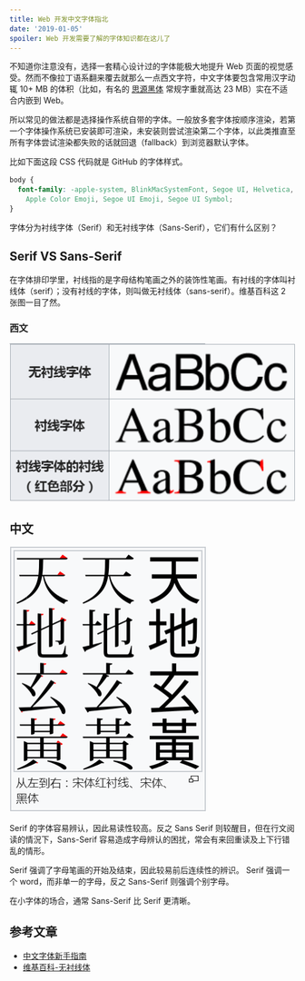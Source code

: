 ```yaml
---
title: Web 开发中文字体指北
date: '2019-01-05'
spoiler: Web 开发需要了解的字体知识都在这儿了
---
```


不知道你注意没有，选择一套精心设计过的字体能极大地提升 Web 页面的视觉感受。然而不像拉丁语系翻来覆去就那么一点西文字符，中文字体要包含常用汉字动辄 10+ MB 的体积（比如，有名的 [思源黑体](https://github.com/adobe-fonts/source-han-sans/tree/release) 常规字重就高达 23 MB）实在不适合内嵌到 Web。

所以常见的做法都是选择操作系统自带的字体。一般放多套字体按顺序渲染，若第一个字体操作系统已安装即可渲染，未安装则尝试渲染第二个字体，以此类推直至所有字体尝试渲染都失败的话就回退（fallback）到浏览器默认字体。

比如下面这段 CSS 代码就是 GitHub 的字体样式。

```css
body {
  font-family: -apple-system, BlinkMacSystemFont, Segoe UI, Helvetica, Arial, sans-serif,
    Apple Color Emoji, Segoe UI Emoji, Segoe UI Symbol;
}
```

字体分为衬线字体（Serif）和无衬线字体（Sans-Serif），它们有什么区别？

## Serif VS Sans-Serif

在字体排印学里，衬线指的是字母结构笔画之外的装饰性笔画。有衬线的字体叫衬线体（serif）；没有衬线的字体，则叫做无衬线体（sans-serif）。维基百科这 2 张图一目了然。

### 西文

![](./images/serif-and-sans-serif.png)

## 中文

![](./images/serif-and-sans-serif-2.png)

Serif 的字体容易辨认，因此易读性较高。反之 Sans Serif 则较醒目，但在行文阅读的情況下，Sans-Serif 容易造成字母辨认的困扰，常会有来回重读及上下行错乱的情形。

Serif 强调了字母笔画的开始及结束，因此较易前后连续性的辨识。
Serif 强调一个 word，而非单一的字母，反之 Sans-Serif 则强调个别字母。

在小字体的场合，通常 Sans-Serif 比 Serif 更清晰。

## 参考文章

- [中文字体新手指南](http://fuxiaopang.cn/the-complete-beginners-guide-to-chinese-fonts/)
- [维基百科-无衬线体](https://zh.wikipedia.org/zh-hans/%E6%97%A0%E8%A1%AC%E7%BA%BF%E4%BD%93)
